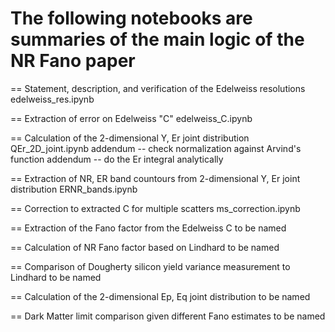 # The following notebooks are summaries of the main logic of the NR Fano paper

== Statement, description, and verification of the Edelweiss resolutions
edelweiss_res.ipynb

== Extraction of error on Edelweiss "C"
edelweiss_C.ipynb

== Calculation of the 2-dimensional Y, Er joint distribution
QEr_2D_joint.ipynb
addendum -- check normalization against Arvind's function
addendum -- do the Er integral analytically

== Extraction of NR, ER band countours from 2-dimensional Y, Er joint distribution
ERNR_bands.ipynb

== Correction to extracted C for multiple scatters
ms_correction.ipynb

== Extraction of the Fano factor from the Edelweiss C
to be named

== Calculation of NR Fano factor based on Lindhard
to be named

== Comparison of Dougherty silicon yield variance measurement to Lindhard
to be named

== Calculation of the 2-dimensional Ep, Eq joint distribution
to be named


== Dark Matter limit comparison given different Fano estimates
to be named
